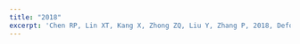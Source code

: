 ```yaml
---
title: "2018"
excerpt: 'Chen RP, Lin XT, Kang X, Zhong ZQ, Liu Y, Zhang P, 2018, Deformation and stress characteristics of existing twin tunnels induced by close-distance EPBS under-crossing. Tunnelling and Underground Space Technology, 82, 468-481.' paperurl: 'https://www.sciencedirect.com/science/article/abs/pii/S0886779818302864'
---
```

